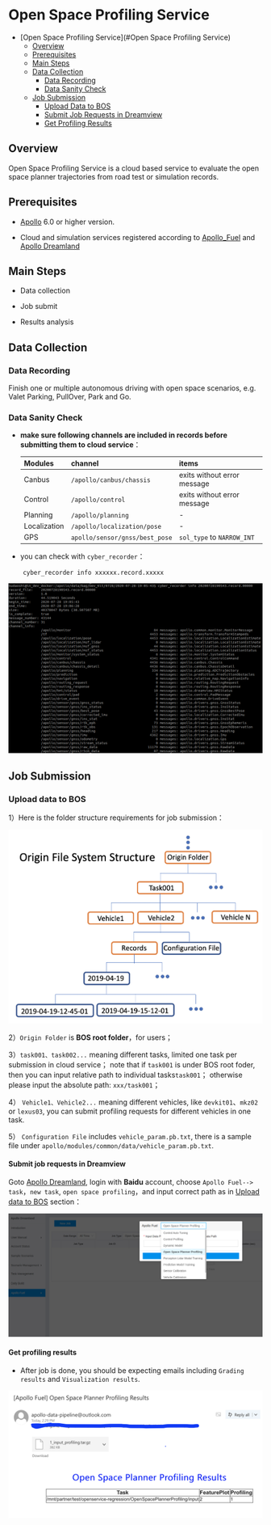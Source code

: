 # Open Space Profiling Service


- [Open Space Profiling Service](#Open Space Profiling Service)
  - [Overview ](##Overview)
  - [Prerequisites](##Prerequisites)
  - [Main Steps](##Main-Steps)
  - [Data Collection](##Data-Collection)
    - [Data Recording](###Data-Recording)
    - [Data Sanity Check](###Data-Sanity-Check)
  - [Job Submission](##Job-Submission)
    - [Upload Data to BOS](###Upload-data-to-BOS)
    - [Submit Job Requests in Dreamview](###Submit-job-requests-in-Dreamview)
    - [Get Profiling Results](###Get-profiling-results)


## Overview

Open Space Profiling Service is a cloud based service to evaluate the open space planner trajectories from road test or simulation records.

## Prerequisites


- [Apollo](https://github.com/ApolloAuto/apollo) 6.0 or higher version.

- Cloud and simulation services registered according to [Apollo_Fuel](Localization_Configuration_cn.md) and [Apollo Dreamland](http://bce.apollo.auto/)

## Main Steps

- Data collection

- Job submit

- Results analysis

## Data Collection

### Data Recording

Finish one or multiple autonomous driving with open space scenarios, e.g. Valet Parking, PullOver, Park and Go.

### Data Sanity Check


- **make sure following channels are included in records before submitting them to cloud service**：

    | Modules | channel | items |
    |---|---|---|
    | Canbus | `/apollo/canbus/chassis` | exits without error message |
    | Control | `/apollo/control` | exits without error message |
    | Planning | `/apollo/planning` | - |
    | Localization | `/apollo/localization/pose` | - |
    | GPS | `apollo/sensor/gnss/best_pose` | `sol_type` to `NARROW_INT` |

-  you can check with `cyber_recorder`：

```
    cyber_recorder info xxxxxx.record.xxxxx
```

![](images/profiling_channel_check.png)


## Job Submission


### Upload data to BOS

1）Here is the folder structure requirements for job submission：

![profiling_folder_structure](images/file_system.png)

2）`Origin Folder` is **BOS root folder**，for users；

3）`task001、task002...` meaning different tasks, limited one task per submission in cloud service； note that if `task001` is under BOS root foder, then you can input relative path to individual tasks`task001`； otherwise please input the absolute path: `xxx/task001`；

4） `Vehicle1、Vehicle2...` meaning different vehicles, like `devkit01`、`mkz02` or `lexus03`, you can submit profiling requests for different vehicles in one task.


5） `Configuration File` includes `vehicle_param.pb.txt`, there is a sample file under `apollo/modules/common/data/vehicle_param.pb.txt`.



#### Submit job requests in Dreamview

Goto [Apollo Dreamland](http://bce.apollo.auto/login), login with **Baidu** account, choose `Apollo Fuel--> task`，`new task`, `open space profiling`，and input correct path as in [Upload data to BOS](###Upload-data-to-BOS) section：

![profiling_submit_task1](images/open_space_job_submit.png)


#### Get profiling results

- After job is done, you should be expecting emails including `Grading results` and `Visualization results`.


![profiling_submit_task1](images/profiling_email.png)
